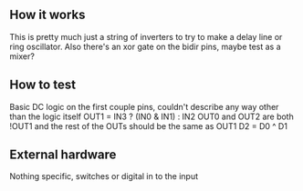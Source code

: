 <!---

This file is used to generate your project datasheet. Please fill in the information below and delete any unused
sections.

You can also include images in this folder and reference them in the markdown. Each image must be less than
512 kb in size, and the combined size of all images must be less than 1 MB.
-->

## How it works

This is pretty much just a string of inverters to try to make a delay line or ring oscillator.  Also there's an xor gate on the bidir pins, maybe test as a mixer?

## How to test

Basic DC logic on the first couple pins, couldn't describe any way other than the logic itself
OUT1 = IN3 ? (IN0 & IN1) : IN2
OUT0 and OUT2 are both !OUT1
and the rest of the OUT<n>s should be the same as OUT1
D2 = D0 ^ D1

## External hardware

Nothing specific, switches or digital in to the input

